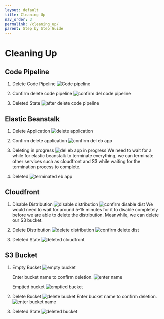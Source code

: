 ```yaml
---
layout: default
title: Cleaning Up
nav_order: 3
permalink: /cleaning_up/
parent: Step by Step Guide
---
```


# Cleaning Up

## Code Pipeline

1. Delete Code Pipeline
   ![Code pipeline](https://s3.us-west-2.amazonaws.com/secure.notion-static.com/e9035034-43c1-4110-8192-207ed43913f4/Untitled.png?X-Amz-Algorithm=AWS4-HMAC-SHA256&X-Amz-Credential=AKIAT73L2G45O3KS52Y5%2F20200819%2Fus-west-2%2Fs3%2Faws4_request&X-Amz-Date=20200819T133458Z&X-Amz-Expires=86400&X-Amz-Signature=6463120169a611c9948a577c0244eeae9be1074e910dbafc379b0be1fe660c2f&X-Amz-SignedHeaders=host&response-content-disposition=filename%20%3D%22Untitled.png%22)

2. Confirm delete code pipeline 
   ![confirm del code pipeline](https://s3.us-west-2.amazonaws.com/secure.notion-static.com/121f9c69-419c-4e72-8553-fd7541136cfc/Untitled.png?X-Amz-Algorithm=AWS4-HMAC-SHA256&X-Amz-Credential=AKIAT73L2G45O3KS52Y5%2F20200819%2Fus-west-2%2Fs3%2Faws4_request&X-Amz-Date=20200819T133519Z&X-Amz-Expires=86400&X-Amz-Signature=6fd2f611cdcfa5aa425c81b1f7491a848e0a7f3fa0691aae96d1503278500237&X-Amz-SignedHeaders=host&response-content-disposition=filename%20%3D%22Untitled.png%22)

3. Deleted State
   ![after delete code pipeline](https://s3.us-west-2.amazonaws.com/secure.notion-static.com/035189f6-043a-45fe-a42d-c2fd78a48444/Untitled.png?X-Amz-Algorithm=AWS4-HMAC-SHA256&X-Amz-Credential=AKIAT73L2G45O3KS52Y5%2F20200819%2Fus-west-2%2Fs3%2Faws4_request&X-Amz-Date=20200819T133614Z&X-Amz-Expires=86400&X-Amz-Signature=87a014b2b3ccb7a24d801b2e8b478fc4840adc61f70ac7f2373f90bb7afbc111&X-Amz-SignedHeaders=host&response-content-disposition=filename%20%3D%22Untitled.png%22)

## Elastic Beanstalk

1. Delete Application
   ![delete application](https://s3.us-west-2.amazonaws.com/secure.notion-static.com/fa76e4d2-1fb9-470e-adc9-7268dc8f5f30/Untitled.png?X-Amz-Algorithm=AWS4-HMAC-SHA256&X-Amz-Credential=AKIAT73L2G45O3KS52Y5%2F20200819%2Fus-west-2%2Fs3%2Faws4_request&X-Amz-Date=20200819T133639Z&X-Amz-Expires=86400&X-Amz-Signature=1b63140fa0a2ff96acfe3b26c17cecb235cd5418813de6a655c2f7dbcaf356b4&X-Amz-SignedHeaders=host&response-content-disposition=filename%20%3D%22Untitled.png%22)

2. Confirm delete application
   ![confirm del eb app](https://s3.us-west-2.amazonaws.com/secure.notion-static.com/44ee8903-948b-4634-b645-4d1dd615e76d/Untitled.png?X-Amz-Algorithm=AWS4-HMAC-SHA256&X-Amz-Credential=AKIAT73L2G45O3KS52Y5%2F20200819%2Fus-west-2%2Fs3%2Faws4_request&X-Amz-Date=20200819T133700Z&X-Amz-Expires=86400&X-Amz-Signature=649a1d8531ec9500dfe49bf7ece1c5a6250a20a6c2b67a5098d032900ca86a14&X-Amz-SignedHeaders=host&response-content-disposition=filename%20%3D%22Untitled.png%22)

3. Deleting in progress
   ![del eb app in progress](https://s3.us-west-2.amazonaws.com/secure.notion-static.com/c7cca2e7-f0b1-4d52-bc43-5d2aeb120325/Untitled.png?X-Amz-Algorithm=AWS4-HMAC-SHA256&X-Amz-Credential=AKIAT73L2G45O3KS52Y5%2F20200819%2Fus-west-2%2Fs3%2Faws4_request&X-Amz-Date=20200819T133741Z&X-Amz-Expires=86400&X-Amz-Signature=2a3d04527101feab74c32d66301c48f658b3b466c26cb6ef4dd43834aff2e9fe&X-Amz-SignedHeaders=host&response-content-disposition=filename%20%3D%22Untitled.png%22)
   We need to wait for a while for elastic beanstalk to terminate everything, we can terminate other services such as cloudfront and S3 while waiting for the termination process to complete.

4. Deleted
   ![terminated eb app](https://s3.us-west-2.amazonaws.com/secure.notion-static.com/c8421a72-d00e-445d-96e4-17264a894d87/Untitled.png?X-Amz-Algorithm=AWS4-HMAC-SHA256&X-Amz-Credential=AKIAT73L2G45O3KS52Y5%2F20200819%2Fus-west-2%2Fs3%2Faws4_request&X-Amz-Date=20200819T133851Z&X-Amz-Expires=86400&X-Amz-Signature=81cd2e4ecd6a35ead687fa806329c03d0cc0f36009af175461937e2ca230429c&X-Amz-SignedHeaders=host&response-content-disposition=filename%20%3D%22Untitled.png%22)

## Cloudfront

1. Disable Distribution
   ![disable distribution](https://s3.us-west-2.amazonaws.com/secure.notion-static.com/5ce361a4-f2d5-41ee-b356-d05f63de6981/Untitled.png?X-Amz-Algorithm=AWS4-HMAC-SHA256&X-Amz-Credential=AKIAT73L2G45O3KS52Y5%2F20200819%2Fus-west-2%2Fs3%2Faws4_request&X-Amz-Date=20200819T134003Z&X-Amz-Expires=86400&X-Amz-Signature=c9bbed73224021bd95c38eb81bbbcc10efd6d6d5957ae3c3b4184ed113c12291&X-Amz-SignedHeaders=host&response-content-disposition=filename%20%3D%22Untitled.png%22)
   ![confirm disable dist](https://s3.us-west-2.amazonaws.com/secure.notion-static.com/395a0114-9bfa-4a8d-8bc6-36874ce56578/Untitled.png?X-Amz-Algorithm=AWS4-HMAC-SHA256&X-Amz-Credential=AKIAT73L2G45O3KS52Y5%2F20200819%2Fus-west-2%2Fs3%2Faws4_request&X-Amz-Date=20200819T134005Z&X-Amz-Expires=86400&X-Amz-Signature=c3e560489c329ba028944b566f0a12986f87f3a0c453a77f2dc459492bab1071&X-Amz-SignedHeaders=host&response-content-disposition=filename%20%3D%22Untitled.png%22)
   We would need to wait for around 5-15 minutes for it to disable completely before we are able to delete the distribution. Meanwhile, we can delete our S3 bucket.

2. Delete Distribution
   ![delete distribution](https://s3.us-west-2.amazonaws.com/secure.notion-static.com/4c9a952a-5bdb-47d7-95ea-cabe7de62fa5/Untitled.png?X-Amz-Algorithm=AWS4-HMAC-SHA256&X-Amz-Credential=AKIAT73L2G45O3KS52Y5%2F20200819%2Fus-west-2%2Fs3%2Faws4_request&X-Amz-Date=20200819T134113Z&X-Amz-Expires=86400&X-Amz-Signature=fdfe9d40ec794abdab86f470f34fc830e8a4e579fd314210f79bdaab2b9a899d&X-Amz-SignedHeaders=host&response-content-disposition=filename%20%3D%22Untitled.png%22)
   ![confirm delete dist](https://s3.us-west-2.amazonaws.com/secure.notion-static.com/82e46646-da9a-4bdb-9b7e-4b15ce43ca23/Untitled.png?X-Amz-Algorithm=AWS4-HMAC-SHA256&X-Amz-Credential=AKIAT73L2G45O3KS52Y5%2F20200819%2Fus-west-2%2Fs3%2Faws4_request&X-Amz-Date=20200819T134144Z&X-Amz-Expires=86400&X-Amz-Signature=d93b7b4b835703e23b9a6dd92805abf17102fa96712a60074ac4d369d47c644c&X-Amz-SignedHeaders=host&response-content-disposition=filename%20%3D%22Untitled.png%22)
3. Deleted State
   ![deleted cloudfront](https://s3.us-west-2.amazonaws.com/secure.notion-static.com/a07b1b3a-67b0-4638-a2d9-c1afa4452b9f/Untitled.png?X-Amz-Algorithm=AWS4-HMAC-SHA256&X-Amz-Credential=AKIAT73L2G45O3KS52Y5%2F20200819%2Fus-west-2%2Fs3%2Faws4_request&X-Amz-Date=20200819T134147Z&X-Amz-Expires=86400&X-Amz-Signature=2bb276fc7921a7a49d45a9deab796a2455aa806ecd94606b6d24b668e06b6781&X-Amz-SignedHeaders=host&response-content-disposition=filename%20%3D%22Untitled.png%22)

## S3 Bucket
 
1. Empty Bucket
   ![empty bucket](https://s3.us-west-2.amazonaws.com/secure.notion-static.com/16bd4742-fd98-4b05-ac52-65fd0ededf87/Untitled.png?X-Amz-Algorithm=AWS4-HMAC-SHA256&X-Amz-Credential=AKIAT73L2G45O3KS52Y5%2F20200819%2Fus-west-2%2Fs3%2Faws4_request&X-Amz-Date=20200819T134435Z&X-Amz-Expires=86400&X-Amz-Signature=a778f96c5f3f99593c53da17aa2a0e44e9e7bdacd819508c3817becd1cbe9a27&X-Amz-SignedHeaders=host&response-content-disposition=filename%20%3D%22Untitled.png%22)
   
   Enter bucket name to confirm deletion.
   ![enter name](https://s3.us-west-2.amazonaws.com/secure.notion-static.com/fb1370e2-f054-44b4-9527-605106403dc5/Untitled.png?X-Amz-Algorithm=AWS4-HMAC-SHA256&X-Amz-Credential=AKIAT73L2G45O3KS52Y5%2F20200819%2Fus-west-2%2Fs3%2Faws4_request&X-Amz-Date=20200819T134456Z&X-Amz-Expires=86400&X-Amz-Signature=c078e326163541c174851a78d8bd27f5eadc806967f6e0ca076316fed4c407e6&X-Amz-SignedHeaders=host&response-content-disposition=filename%20%3D%22Untitled.png%22)

   Emptied bucket
   ![emptied bucket](https://s3.us-west-2.amazonaws.com/secure.notion-static.com/d5b508c7-5a32-4958-9d2a-a5fb35bf2871/Untitled.png?X-Amz-Algorithm=AWS4-HMAC-SHA256&X-Amz-Credential=AKIAT73L2G45O3KS52Y5%2F20200819%2Fus-west-2%2Fs3%2Faws4_request&X-Amz-Date=20200819T134655Z&X-Amz-Expires=86400&X-Amz-Signature=92149f98270a9e803a5d742380d8ad305f4f1284088b6c4e9dd29041290362ae&X-Amz-SignedHeaders=host&response-content-disposition=filename%20%3D%22Untitled.png%22)
2. Delete Bucket
   ![delete bucket](https://s3.us-west-2.amazonaws.com/secure.notion-static.com/c5bcc8ea-11e4-499f-8faa-ee7ffa32bac1/Untitled.png?X-Amz-Algorithm=AWS4-HMAC-SHA256&X-Amz-Credential=AKIAT73L2G45O3KS52Y5%2F20200819%2Fus-west-2%2Fs3%2Faws4_request&X-Amz-Date=20200819T134717Z&X-Amz-Expires=86400&X-Amz-Signature=a5e44e521828ba756f6c8dd113d83bbba04b9df21ffa4356b4d934b3272a28e9&X-Amz-SignedHeaders=host&response-content-disposition=filename%20%3D%22Untitled.png%22)
   Enter bucket name to confirm deletion.
   ![enter bucket name](https://s3.us-west-2.amazonaws.com/secure.notion-static.com/25ff71c5-249a-42f5-ac91-ca056584b736/Untitled.png?X-Amz-Algorithm=AWS4-HMAC-SHA256&X-Amz-Credential=AKIAT73L2G45O3KS52Y5%2F20200819%2Fus-west-2%2Fs3%2Faws4_request&X-Amz-Date=20200819T134719Z&X-Amz-Expires=86400&X-Amz-Signature=04c3dc32ad24f33b7bd467510a84d28d8ab22c13272b2632cb222418d46e2cc8&X-Amz-SignedHeaders=host&response-content-disposition=filename%20%3D%22Untitled.png%22)
3. Deleted State
   ![deleted bucket](https://s3.us-west-2.amazonaws.com/secure.notion-static.com/00df124b-a717-426e-9ca9-e0a1a07c39e5/Untitled.png?X-Amz-Algorithm=AWS4-HMAC-SHA256&X-Amz-Credential=AKIAT73L2G45O3KS52Y5%2F20200819%2Fus-west-2%2Fs3%2Faws4_request&X-Amz-Date=20200819T134746Z&X-Amz-Expires=86400&X-Amz-Signature=1dc7893f87017d7618076bee96058deba540c84a16c8a1f82f2c4cde980b4cc0&X-Amz-SignedHeaders=host&response-content-disposition=filename%20%3D%22Untitled.png%22)